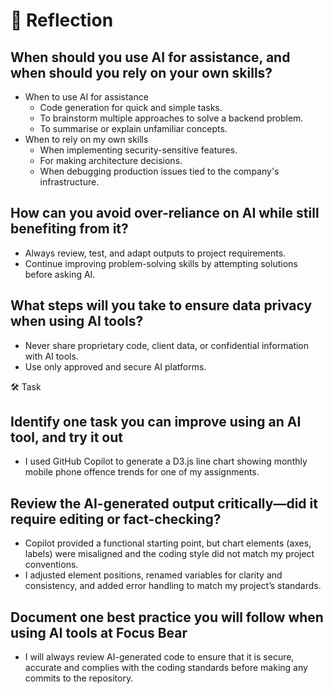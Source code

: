 # 📝 Reflection

## When should you use AI for assistance, and when should you rely on your own skills?

- When to use AI for assistance
  - Code generation for quick and simple tasks.
  - To brainstorm multiple approaches to solve a backend problem.
  - To summarise or explain unfamiliar concepts.
- When to rely on my own skills
  - When implementing security-sensitive features.
  - For making architecture decisions.
  - When debugging production issues tied to the company's infrastructure.

## How can you avoid over-reliance on AI while still benefiting from it?

- Always review, test, and adapt outputs to project requirements.
- Continue improving problem-solving skills by attempting solutions before asking AI.

## What steps will you take to ensure data privacy when using AI tools?

- Never share proprietary code, client data, or confidential information with AI tools.
- Use only approved and secure AI platforms.

🛠️ Task

## Identify one task you can improve using an AI tool, and try it out

- I used GitHub Copilot to generate a D3.js line chart showing monthly mobile phone offence trends for one of my assignments.

## Review the AI-generated output critically—did it require editing or fact-checking?

- Copilot provided a functional starting point, but chart elements (axes, labels) were misaligned and the coding style did not match my project conventions.
- I adjusted element positions, renamed variables for clarity and consistency, and added error handling to match my project’s standards.

## Document one best practice you will follow when using AI tools at Focus Bear

- I will always review AI-generated code to ensure that it is secure, accurate and complies with the coding standards before making any commits to the repository.
